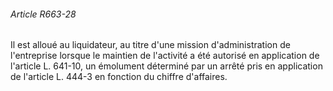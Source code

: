 ###### Article R663-28

Il est alloué au liquidateur, au titre d'une mission d'administration de l'entreprise lorsque le maintien de l'activité a été autorisé en application de l'article L. 641-10, un émolument déterminé par un arrêté pris en application de l'article L. 444-3 en fonction du chiffre d'affaires.

